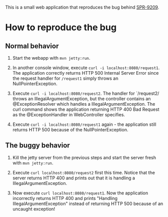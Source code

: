 This is a small web application that reproduces the bug behind [SPR-9209](https://jira.springsource.org/browse/SPR-9209).

# How to reproduce the bug

## Normal behavior

1. Start the webapp with `mvn jetty:run`.

2. In another console window, execute `curl -i localhost:8080/request1`. The application correctly returns
HTTP 500 Internal Server Error since the request handler for `/request1` simply throws an NullPointerException.

3. Execute `curl -i localhost:8080/request2`. The handler for `/request2/ throws an IllegalArgumentException, but the
controller contains an @ExceptionResolver which handles a IllegalArgumentException. The curl command shows
the application returning HTTP 400 Bad Request as the @ExceptionHandler in WebController specifies.

4. Execute `curl -i localhost:8080/request1` again - the application still returns HTTP 500 because of the NullPointerException.

## The buggy behavior

1. Kill the jetty server from the previous steps and start the server fresh with `mvn jetty:run`.

2. Execute `curl localhost:8080/request2` first this time. Notice that the server returns HTTP 400 and prints
out that it is handling a IllegalArgumentException.

3. Now execute `curl localhost:8080/request1`. Now the application incorrectly returns HTTP 400 and prints
"Handling IllegalArgumentException" instead of returning HTTP 500 because of an uncaught exception!